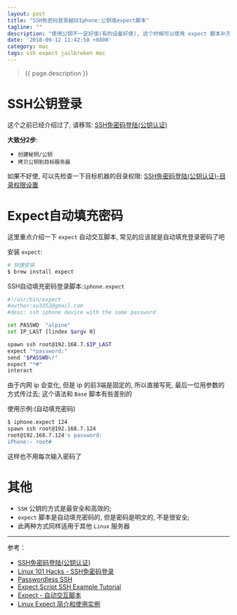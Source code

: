 ```yaml
---
layout: post
title: "SSH免密码登录越狱Iphone:公钥或expect脚本"
tagline: ""
description: "使用公钥不一定好使(有的设备好使), 这个时候可以使用 expect 脚本补充一下"
date: '2018-09-12 11:42:50 +0800'
category: mac
tags: ssh expect jailbroken mac
---
```

> {{ page.description }}

# SSH公钥登录
这个之前已经介绍过了, 请移驾: [SSH免密码登陆(公钥认证)](https://xu3352.github.io/linux/2017/06/24/ssh-login-without-password)

**大致分2步**:
- `创建秘钥/公钥` 
- `拷贝公钥到目标服务器` 

如果不好使, 可以先检查一下目标机器的目录权限: [SSH免密码登陆(公钥认证)-目录权限设置](https://xu3352.github.io/linux/2017/06/24/ssh-login-without-password#补充)

# Expect自动填充密码
这里重点介绍一下 `expect` 自动交互脚本, 常见的应该就是自动填充登录密码了吧

安装 `expect`:
```bash
# 快捷安装
$ brew install expect
```

SSH自动填充密码登录脚本:`iphone.expect`
```bash
#!/usr/bin/expect
#author:xu3352@gmail.com
#desc: ssh iphone device with the same password

set PASSWD  "alpine"
set IP_LAST [lindex $argv 0]

spawn ssh root@192.168.7.$IP_LAST
expect "*password:"
send "$PASSWD\r"
expect "*#"
interact
```
由于内网 ip 会变化, 但是 ip 的前3端是固定的, 所以直接写死, 最后一位用参数的方式传过去; 这个语法和 `Base` 脚本有些差别的

使用示例:(自动填充密码)
```bash
$ iphone.expect 124
spawn ssh root@192.168.7.124
root@192.168.7.124's password:
iPhone:~ root# 
```
这样也不用每次输入密码了

# 其他
- `SSH` 公钥的方式是最安全和高效的;
- `expect` 脚本是自动填充密码的, 但是密码是明文的, 不是很安全;
- 此两种方式同样适用于其他 `Linux` 服务器

---
参考：
- [SSH免密码登陆(公钥认证)](https://xu3352.github.io/linux/2017/06/24/ssh-login-without-password)
- [Linux 101 Hacks - SSH免密码登录](https://xu3352.github.io/linux/2017/10/06/Linux-101-Hacks-Chapter-8-System-Administration-Tasks-Part2#62ssh%E5%85%8D%E5%AF%86%E7%A0%81%E7%99%BB%E5%BD%95)
- [Passwordless SSH](https://gist.github.com/DomiR/8870918)
- [Expect Script SSH Example Tutorial](https://www.journaldev.com/1405/expect-script-ssh-example-tutorial)
- [Expect - 自动交互脚本](http://xstarcd.github.io/wiki/shell/expect.html)
- [Linux Expect 简介和使用实例](https://www.jianshu.com/p/70556b1ce932)
